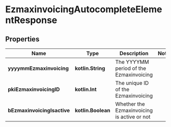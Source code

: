 
# EzmaxinvoicingAutocompleteElementResponse

## Properties
| Name | Type | Description | Notes |
| ------------ | ------------- | ------------- | ------------- |
| **yyyymmEzmaxinvoicing** | **kotlin.String** | The YYYYMM period of the Ezmaxinvoicing |  |
| **pkiEzmaxinvoicingID** | **kotlin.Int** | The unique ID of the Ezmaxinvoicing |  |
| **bEzmaxinvoicingIsactive** | **kotlin.Boolean** | Whether the Ezmaxinvoicing is active or not |  |



